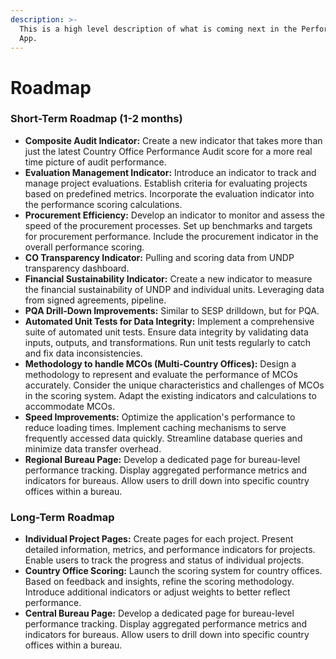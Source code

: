 ```yaml
---
description: >-
  This is a high level description of what is coming next in the Performance
  App.
---
```


# Roadmap

### **Short-Term Roadmap (1-2 months)**

* **Composite Audit Indicator:** Create a new indicator that takes more than just the latest Country Office Performance Audit score for a more real time picture of audit performance.&#x20;
* **Evaluation Management Indicator:** Introduce an indicator to track and manage project evaluations. Establish criteria for evaluating projects based on predefined metrics. Incorporate the evaluation indicator into the performance scoring calculations.
* **Procurement Efficiency:** Develop an indicator to monitor and assess the speed of the procurement processes. Set up benchmarks and targets for procurement performance. Include the procurement indicator in the overall performance scoring.
* **CO Transparency Indicator:** Pulling and scoring data from UNDP transparency dashboard.&#x20;
* **Financial Sustainability Indicator:** Create a new indicator to measure the financial sustainability of UNDP and individual units. Leveraging data from signed agreements, pipeline.
* **PQA Drill-Down Improvements:** Similar to SESP drilldown, but for PQA.&#x20;
* **Automated Unit Tests for Data Integrity:** Implement a comprehensive suite of automated unit tests. Ensure data integrity by validating data inputs, outputs, and transformations. Run unit tests regularly to catch and fix data inconsistencies.
* **Methodology to handle MCOs (Multi-Country Offices):** Design a methodology to represent and evaluate the performance of MCOs accurately. Consider the unique characteristics and challenges of MCOs in the scoring system. Adapt the existing indicators and calculations to accommodate MCOs.
* **Speed Improvements:** Optimize the application's performance to reduce loading times. Implement caching mechanisms to serve frequently accessed data quickly. Streamline database queries and minimize data transfer overhead.
* **Regional Bureau Page:** Develop a dedicated page for bureau-level performance tracking. Display aggregated performance metrics and indicators for bureaus. Allow users to drill down into specific country offices within a bureau.

### **Long-Term Roadmap**&#x20;

* **Individual Project Pages:** Create pages for each project. Present detailed information, metrics, and performance indicators for projects. Enable users to track the progress and status of individual projects.
* **Country Office Scoring:** Launch the scoring system for country offices. Based on feedback and insights, refine the scoring methodology. Introduce additional indicators or adjust weights to better reflect performance.
* **Central Bureau Page:** Develop a dedicated page for bureau-level performance tracking. Display aggregated performance metrics and indicators for bureaus. Allow users to drill down into specific country offices within a bureau.
